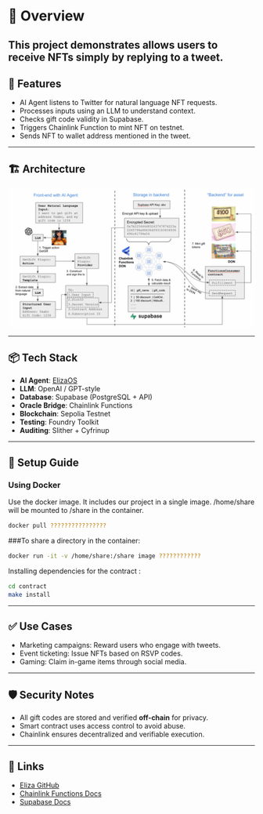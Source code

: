 # 🧠 Overview
This project demonstrates allows users to receive NFTs simply by replying to a tweet.
---

## 📌 Features
- AI Agent listens to Twitter for natural language NFT requests.
- Processes inputs using an LLM to understand context.
- Checks gift code validity in Supabase.
- Triggers Chainlink Function to mint NFT on testnet.
- Sends NFT to wallet address mentioned in the tweet.

---

## 🏗️ Architecture

![Architecture Diagram](img/image.jpg)

---

## 📦 Tech Stack
- **AI Agent**: [ElizaOS](https://github.com/eliza-ai/elizaos)
- **LLM**: OpenAI / GPT-style
- **Database**: Supabase (PostgreSQL + API)
- **Oracle Bridge**: Chainlink Functions
- **Blockchain**: Sepolia Testnet
- **Testing**: Foundry Toolkit
- **Auditing**: Slither + Cyfrinup

---

## 🚀 Setup Guide

###  Using Docker
Use the docker image. It includes our project in a single image. /home/share will be mounted to /share in the container.

```bash
docker pull ????????????????
```

###To share a directory in the container:
```bash
docker run -it -v /home/share:/share image ????????????
```

Installing dependencies for the contract :

```bash
cd contract
make install
```

---

## ✅ Use Cases
- Marketing campaigns: Reward users who engage with tweets.
- Event ticketing: Issue NFTs based on RSVP codes.
- Gaming: Claim in-game items through social media.

---

## 🛡️ Security Notes
- All gift codes are stored and verified **off-chain** for privacy.
- Smart contract uses access control to avoid abuse.
- Chainlink ensures decentralized and verifiable execution.

---

## 🔗 Links
- [Eliza GitHub](https://github.com/eliza-ai/elizaos)
- [Chainlink Functions Docs](https://docs.chain.link/functions)
- [Supabase Docs](https://supabase.com/docs)
